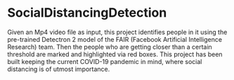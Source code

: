 # SocialDistancingDetection
Given an Mp4 video file as input, this project identifies people in it using the pre-trained Detectron 2 model of the FAIR (Facebook Artificial Intelligence Research) team. Then the people who are getting closer than a certain threshold are marked and highlighted via red boxes. This project has been built keeping the current COVID-19 pandemic in mind, where social distancing is of utmost importance.  
